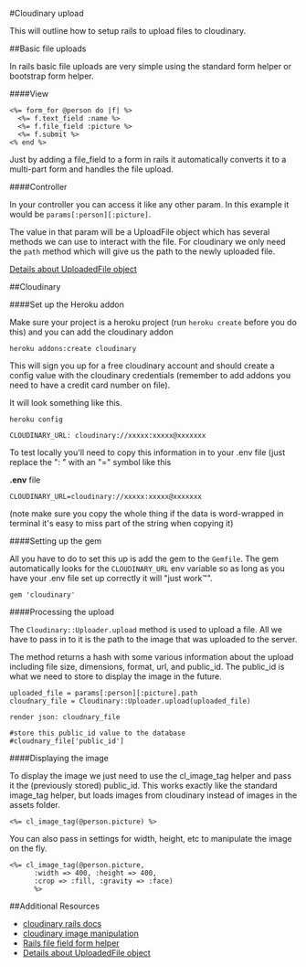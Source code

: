 #Cloudinary upload

This will outline how to setup rails to upload files to cloudinary.


##Basic file uploads

In rails basic file uploads are very simple using the standard form helper or bootstrap form helper.

####View

```
<%= form_for @person do |f| %>
  <%= f.text_field :name %>
  <%= f.file_field :picture %>
  <%= f.submit %>
<% end %>
```

Just by adding a file_field to a form in rails it automatically converts it to a multi-part form and handles the file upload.

####Controller

In your controller you can access it like any other param. In this example it would be `params[:person][:picture]`.

The value in that param will be a UploadFile object which has several methods we can use to interact with the file. For cloudinary we only need the `path` method which will give us the path to the newly uploaded file.

[Details about UploadedFile object](http://api.rubyonrails.org/classes/ActionDispatch/Http/UploadedFile.html)


##Cloudinary

####Set up the Heroku addon

Make sure your project is a heroku project (run `heroku create` before you do this) and you can add the cloudinary addon

```
heroku addons:create cloudinary
```

This will sign you up for a free cloudinary account and should create a config value with the cloudinary credentials (remember to add addons you need to have a credit card number on file).

It will look something like this.

```
heroku config

CLOUDINARY_URL: cloudinary://xxxxx:xxxxx@xxxxxxx
```

To test locally you'll need to copy this information in to your .env file (just replace the ": " with an "=" symbol like this

**.env** file

```
CLOUDINARY_URL=cloudinary://xxxxx:xxxxx@xxxxxxx
```

(note make sure you copy the whole thing if the data is word-wrapped in terminal it's easy to miss part of the string when copying it)


####Setting up the gem

All you have to do to set this up is add the gem to the `Gemfile`. The gem automatically looks for the `CLOUDINARY_URL` env variable so as long as you have your .env file set up correctly it will "just work™".

```
gem 'cloudinary'
```

####Processing the upload

The `Cloudinary::Uploader.upload` method is used to upload a file. All we have to pass in to it is the path to the image that was uploaded to the server.

The method returns a hash with some various information about the upload including file size, dimensions, format, url, and public\_id. The public\_id is what we need to store to display the image in the future.

```
uploaded_file = params[:person][:picture].path
cloudnary_file = Cloudinary::Uploader.upload(uploaded_file)

render json: cloudnary_file

#store this public_id value to the database
#cloudnary_file['public_id']
```

####Displaying the image

To display the image we just need to use the cl\_image\_tag helper and pass it the (previously stored) public\_id. This works exactly like the standard image\_tag helper, but loads images from cloudinary instead of images in the assets folder.


```
<%= cl_image_tag(@person.picture) %>
```

You can also pass in settings for width, height, etc to manipulate the image on the fly.

```
<%= cl_image_tag(@person.picture,
      :width => 400, :height => 400,
      :crop => :fill, :gravity => :face)
      %>
```


##Additional Resources


* [cloudinary rails docs](http://cloudinary.com/documentation/rails_integration)
* [cloudinary image manipulation](http://cloudinary.com/documentation/image_transformations)
* [Rails file field form helper](http://guides.rubyonrails.org/form_helpers.html#uploading-files)
* [Details about UploadedFile object](http://api.rubyonrails.org/classes/ActionDispatch/Http/UploadedFile.html)

